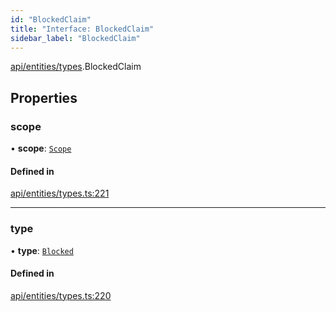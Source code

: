 ```yaml
---
id: "BlockedClaim"
title: "Interface: BlockedClaim"
sidebar_label: "BlockedClaim"
---
```


[api/entities/types](../../../../../modules/API/Entities/Types/Types.md).BlockedClaim

## Properties

### scope

• **scope**: [`Scope`](../Scope/Scope.md)

#### Defined in

[api/entities/types.ts:221](https://github.com/PolymeshAssociation/polymesh-sdk/blob/c53723bab/src/api/entities/types.ts#L221)

___

### type

• **type**: [`Blocked`](../../../../../enums/API/Entities/Types/ClaimType/ClaimType.md#blocked)

#### Defined in

[api/entities/types.ts:220](https://github.com/PolymeshAssociation/polymesh-sdk/blob/c53723bab/src/api/entities/types.ts#L220)
